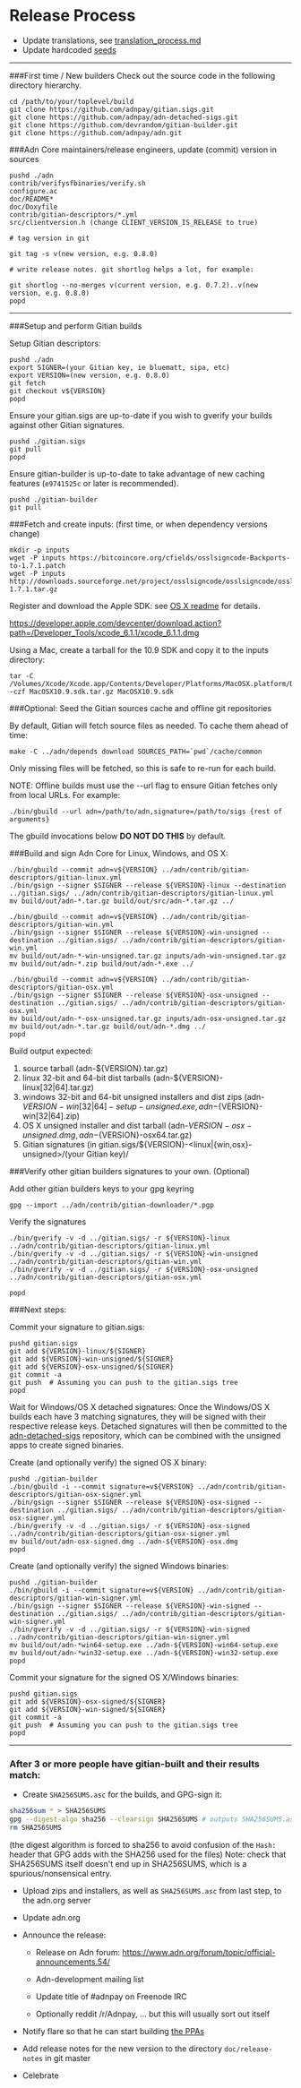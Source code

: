 Release Process
====================

* Update translations, see [translation_process.md](https://github.com/adnpay/adn/blob/master/doc/translation_process.md#syncing-with-transifex)
* Update hardcoded [seeds](/contrib/seeds)

* * *

###First time / New builders
Check out the source code in the following directory hierarchy.

	cd /path/to/your/toplevel/build
	git clone https://github.com/adnpay/gitian.sigs.git
	git clone https://github.com/adnpay/adn-detached-sigs.git
	git clone https://github.com/devrandom/gitian-builder.git
	git clone https://github.com/adnpay/adn.git

###Adn Core maintainers/release engineers, update (commit) version in sources

	pushd ./adn
	contrib/verifysfbinaries/verify.sh
	configure.ac
	doc/README*
	doc/Doxyfile
	contrib/gitian-descriptors/*.yml
	src/clientversion.h (change CLIENT_VERSION_IS_RELEASE to true)

	# tag version in git

	git tag -s v(new version, e.g. 0.8.0)

	# write release notes. git shortlog helps a lot, for example:

	git shortlog --no-merges v(current version, e.g. 0.7.2)..v(new version, e.g. 0.8.0)
	popd

* * *

###Setup and perform Gitian builds

 Setup Gitian descriptors:

	pushd ./adn
	export SIGNER=(your Gitian key, ie bluematt, sipa, etc)
	export VERSION=(new version, e.g. 0.8.0)
	git fetch
	git checkout v${VERSION}
	popd

  Ensure your gitian.sigs are up-to-date if you wish to gverify your builds against other Gitian signatures.

	pushd ./gitian.sigs
	git pull
	popd

  Ensure gitian-builder is up-to-date to take advantage of new caching features (`e9741525c` or later is recommended).

	pushd ./gitian-builder
	git pull

###Fetch and create inputs: (first time, or when dependency versions change)

	mkdir -p inputs
	wget -P inputs https://bitcoincore.org/cfields/osslsigncode-Backports-to-1.7.1.patch
	wget -P inputs http://downloads.sourceforge.net/project/osslsigncode/osslsigncode/osslsigncode-1.7.1.tar.gz

 Register and download the Apple SDK: see [OS X readme](README_osx.txt) for details.

 https://developer.apple.com/devcenter/download.action?path=/Developer_Tools/xcode_6.1.1/xcode_6.1.1.dmg

 Using a Mac, create a tarball for the 10.9 SDK and copy it to the inputs directory:

	tar -C /Volumes/Xcode/Xcode.app/Contents/Developer/Platforms/MacOSX.platform/Developer/SDKs/ -czf MacOSX10.9.sdk.tar.gz MacOSX10.9.sdk

###Optional: Seed the Gitian sources cache and offline git repositories

By default, Gitian will fetch source files as needed. To cache them ahead of time:

	make -C ../adn/depends download SOURCES_PATH=`pwd`/cache/common

Only missing files will be fetched, so this is safe to re-run for each build.

NOTE: Offline builds must use the --url flag to ensure Gitian fetches only from local URLs. For example:
```
./bin/gbuild --url adn=/path/to/adn,signature=/path/to/sigs {rest of arguments}
```
The gbuild invocations below <b>DO NOT DO THIS</b> by default.

###Build and sign Adn Core for Linux, Windows, and OS X:

	./bin/gbuild --commit adn=v${VERSION} ../adn/contrib/gitian-descriptors/gitian-linux.yml
	./bin/gsign --signer $SIGNER --release ${VERSION}-linux --destination ../gitian.sigs/ ../adn/contrib/gitian-descriptors/gitian-linux.yml
	mv build/out/adn-*.tar.gz build/out/src/adn-*.tar.gz ../

	./bin/gbuild --commit adn=v${VERSION} ../adn/contrib/gitian-descriptors/gitian-win.yml
	./bin/gsign --signer $SIGNER --release ${VERSION}-win-unsigned --destination ../gitian.sigs/ ../adn/contrib/gitian-descriptors/gitian-win.yml
	mv build/out/adn-*-win-unsigned.tar.gz inputs/adn-win-unsigned.tar.gz
	mv build/out/adn-*.zip build/out/adn-*.exe ../

	./bin/gbuild --commit adn=v${VERSION} ../adn/contrib/gitian-descriptors/gitian-osx.yml
	./bin/gsign --signer $SIGNER --release ${VERSION}-osx-unsigned --destination ../gitian.sigs/ ../adn/contrib/gitian-descriptors/gitian-osx.yml
	mv build/out/adn-*-osx-unsigned.tar.gz inputs/adn-osx-unsigned.tar.gz
	mv build/out/adn-*.tar.gz build/out/adn-*.dmg ../
	popd

  Build output expected:

  1. source tarball (adn-${VERSION}.tar.gz)
  2. linux 32-bit and 64-bit dist tarballs (adn-${VERSION}-linux[32|64].tar.gz)
  3. windows 32-bit and 64-bit unsigned installers and dist zips (adn-${VERSION}-win[32|64]-setup-unsigned.exe, adn-${VERSION}-win[32|64].zip)
  4. OS X unsigned installer and dist tarball (adn-${VERSION}-osx-unsigned.dmg, adn-${VERSION}-osx64.tar.gz)
  5. Gitian signatures (in gitian.sigs/${VERSION}-<linux|{win,osx}-unsigned>/(your Gitian key)/

###Verify other gitian builders signatures to your own. (Optional)

  Add other gitian builders keys to your gpg keyring

	gpg --import ../adn/contrib/gitian-downloader/*.pgp

  Verify the signatures

	./bin/gverify -v -d ../gitian.sigs/ -r ${VERSION}-linux ../adn/contrib/gitian-descriptors/gitian-linux.yml
	./bin/gverify -v -d ../gitian.sigs/ -r ${VERSION}-win-unsigned ../adn/contrib/gitian-descriptors/gitian-win.yml
	./bin/gverify -v -d ../gitian.sigs/ -r ${VERSION}-osx-unsigned ../adn/contrib/gitian-descriptors/gitian-osx.yml

	popd

###Next steps:

Commit your signature to gitian.sigs:

	pushd gitian.sigs
	git add ${VERSION}-linux/${SIGNER}
	git add ${VERSION}-win-unsigned/${SIGNER}
	git add ${VERSION}-osx-unsigned/${SIGNER}
	git commit -a
	git push  # Assuming you can push to the gitian.sigs tree
	popd

  Wait for Windows/OS X detached signatures:
	Once the Windows/OS X builds each have 3 matching signatures, they will be signed with their respective release keys.
	Detached signatures will then be committed to the [adn-detached-sigs](https://github.com/adnpay/adn-detached-sigs) repository, which can be combined with the unsigned apps to create signed binaries.

  Create (and optionally verify) the signed OS X binary:

	pushd ./gitian-builder
	./bin/gbuild -i --commit signature=v${VERSION} ../adn/contrib/gitian-descriptors/gitian-osx-signer.yml
	./bin/gsign --signer $SIGNER --release ${VERSION}-osx-signed --destination ../gitian.sigs/ ../adn/contrib/gitian-descriptors/gitian-osx-signer.yml
	./bin/gverify -v -d ../gitian.sigs/ -r ${VERSION}-osx-signed ../adn/contrib/gitian-descriptors/gitian-osx-signer.yml
	mv build/out/adn-osx-signed.dmg ../adn-${VERSION}-osx.dmg
	popd

  Create (and optionally verify) the signed Windows binaries:

	pushd ./gitian-builder
	./bin/gbuild -i --commit signature=v${VERSION} ../adn/contrib/gitian-descriptors/gitian-win-signer.yml
	./bin/gsign --signer $SIGNER --release ${VERSION}-win-signed --destination ../gitian.sigs/ ../adn/contrib/gitian-descriptors/gitian-win-signer.yml
	./bin/gverify -v -d ../gitian.sigs/ -r ${VERSION}-win-signed ../adn/contrib/gitian-descriptors/gitian-win-signer.yml
	mv build/out/adn-*win64-setup.exe ../adn-${VERSION}-win64-setup.exe
	mv build/out/adn-*win32-setup.exe ../adn-${VERSION}-win32-setup.exe
	popd

Commit your signature for the signed OS X/Windows binaries:

	pushd gitian.sigs
	git add ${VERSION}-osx-signed/${SIGNER}
	git add ${VERSION}-win-signed/${SIGNER}
	git commit -a
	git push  # Assuming you can push to the gitian.sigs tree
	popd

-------------------------------------------------------------------------

### After 3 or more people have gitian-built and their results match:

- Create `SHA256SUMS.asc` for the builds, and GPG-sign it:
```bash
sha256sum * > SHA256SUMS
gpg --digest-algo sha256 --clearsign SHA256SUMS # outputs SHA256SUMS.asc
rm SHA256SUMS
```
(the digest algorithm is forced to sha256 to avoid confusion of the `Hash:` header that GPG adds with the SHA256 used for the files)
Note: check that SHA256SUMS itself doesn't end up in SHA256SUMS, which is a spurious/nonsensical entry.

- Upload zips and installers, as well as `SHA256SUMS.asc` from last step, to the adn.org server

- Update adn.org

- Announce the release:

  - Release on Adn forum: https://www.adn.org/forum/topic/official-announcements.54/

  - Adn-development mailing list

  - Update title of #adnpay on Freenode IRC

  - Optionally reddit /r/Adnpay, ... but this will usually sort out itself

- Notify flare so that he can start building [the PPAs](https://launchpad.net/~adn.org/+archive/ubuntu/adn)

- Add release notes for the new version to the directory `doc/release-notes` in git master

- Celebrate
